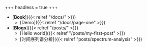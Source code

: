 +++
headless = true
+++

- [**Book**]({{< relref "/docs/" >}})
  - [Demo]({{< relref "/docs/page-one" >}})
- [**Blogs**]({{< relref "/posts/" >}})
  - [Hello world]({{< relref "/posts/my-first-post" >}})
  - [时间序列谱分析]({{< relref "posts/spectrum-analysis" >}})
